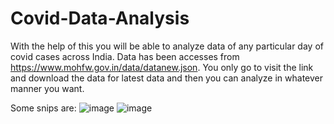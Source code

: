 # Covid-Data-Analysis
With the help of this you will be able to analyze data of any particular day of covid cases across India. Data has been accesses from https://www.mohfw.gov.in/data/datanew.json.
You only go to visit the link and download the data for latest data and then you can analyze in whatever manner you want.

Some snips are:
![image](https://user-images.githubusercontent.com/79148439/151660454-f7596cca-981e-490f-993a-120d0af0b938.png)
![image](https://user-images.githubusercontent.com/79148439/151660491-05181213-e1e1-40fd-ab76-7c08b0056445.png)
